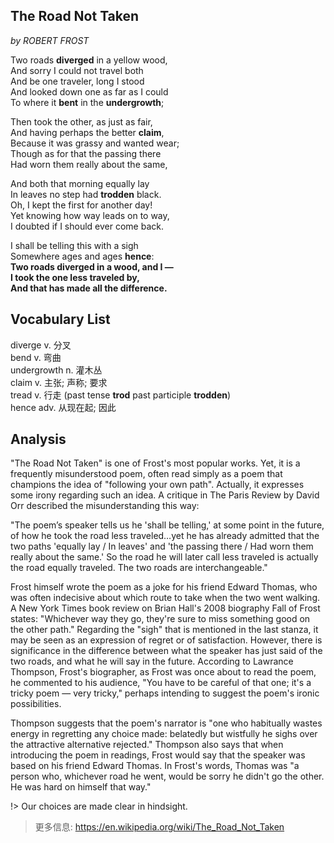 ## The Road Not Taken  
*by ROBERT FROST*  
  
Two roads **diverged** in a yellow wood,  
And sorry I could not travel both  
And be one traveler, long I stood  
And looked down one as far as I could  
To where it **bent** in the **undergrowth**;  

Then took the other, as just as fair,  
And having perhaps the better **claim**,  
Because it was grassy and wanted wear;  
Though as for that the passing there  
Had worn them really about the same,  

And both that morning equally lay  
In leaves no step had **trodden** black.  
Oh, I kept the first for another day!  
Yet knowing how way leads on to way,  
I doubted if I should ever come back.  

I shall be telling this with a sigh  
Somewhere ages and ages **hence**:  
**Two roads diverged in a wood, and I —**  
**I took the one less traveled by,**  
**And that has made all the difference.**  

## Vocabulary List  

diverge v. 分叉  
bend v. 弯曲  
undergrowth n. 灌木丛  
claim v. 主张; 声称; 要求  
tread v. 行走 (past tense **trod** past participle **trodden**)  
hence adv. 从现在起; 因此  


## Analysis
"The Road Not Taken" is one of Frost's most popular works. Yet, it is a frequently misunderstood poem, often read simply as a poem that champions the idea of "following your own path". Actually, it expresses some irony regarding such an idea. A critique in The Paris Review by David Orr described the misunderstanding this way:

"The poem’s speaker tells us he 'shall be telling,' at some point in the future, of how he took the road less traveled…yet he has already admitted that the two paths 'equally lay / In leaves' and 'the passing there / Had worn them really about the same.' So the road he will later call less traveled is actually the road equally traveled. The two roads are interchangeable."

Frost himself wrote the poem as a joke for his friend Edward Thomas, who was often indecisive about which route to take when the two went walking. A New York Times book review on Brian Hall's 2008 biography Fall of Frost states: "Whichever way they go, they're sure to miss something good on the other path." Regarding the "sigh" that is mentioned in the last stanza, it may be seen as an expression of regret or of satisfaction. However, there is significance in the difference between what the speaker has just said of the two roads, and what he will say in the future. According to Lawrance Thompson, Frost's biographer, as Frost was once about to read the poem, he commented to his audience, "You have to be careful of that one; it's a tricky poem — very tricky," perhaps intending to suggest the poem's ironic possibilities. 

Thompson suggests that the poem's narrator is "one who habitually wastes energy in regretting any choice made: belatedly but wistfully he sighs over the attractive alternative rejected." Thompson also says that when introducing the poem in readings, Frost would say that the speaker was based on his friend Edward Thomas. In Frost's words, Thomas was "a person who, whichever road he went, would be sorry he didn't go the other. He was hard on himself that way."

!> Our choices are made clear in hindsight.

> 更多信息: https://en.wikipedia.org/wiki/The_Road_Not_Taken